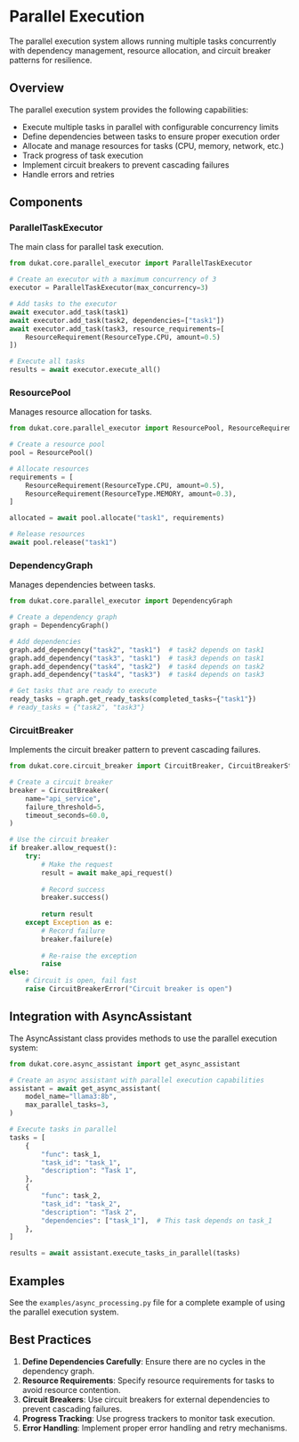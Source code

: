 # Parallel Execution

The parallel execution system allows running multiple tasks concurrently with dependency management, resource allocation, and circuit breaker patterns for resilience.

## Overview

The parallel execution system provides the following capabilities:

- Execute multiple tasks in parallel with configurable concurrency limits
- Define dependencies between tasks to ensure proper execution order
- Allocate and manage resources for tasks (CPU, memory, network, etc.)
- Track progress of task execution
- Implement circuit breakers to prevent cascading failures
- Handle errors and retries

## Components

### ParallelTaskExecutor

The main class for parallel task execution.

```python
from dukat.core.parallel_executor import ParallelTaskExecutor

# Create an executor with a maximum concurrency of 3
executor = ParallelTaskExecutor(max_concurrency=3)

# Add tasks to the executor
await executor.add_task(task1)
await executor.add_task(task2, dependencies=["task1"])
await executor.add_task(task3, resource_requirements=[
    ResourceRequirement(ResourceType.CPU, amount=0.5)
])

# Execute all tasks
results = await executor.execute_all()
```

### ResourcePool

Manages resource allocation for tasks.

```python
from dukat.core.parallel_executor import ResourcePool, ResourceRequirement, ResourceType

# Create a resource pool
pool = ResourcePool()

# Allocate resources
requirements = [
    ResourceRequirement(ResourceType.CPU, amount=0.5),
    ResourceRequirement(ResourceType.MEMORY, amount=0.3),
]

allocated = await pool.allocate("task1", requirements)

# Release resources
await pool.release("task1")
```

### DependencyGraph

Manages dependencies between tasks.

```python
from dukat.core.parallel_executor import DependencyGraph

# Create a dependency graph
graph = DependencyGraph()

# Add dependencies
graph.add_dependency("task2", "task1")  # task2 depends on task1
graph.add_dependency("task3", "task1")  # task3 depends on task1
graph.add_dependency("task4", "task2")  # task4 depends on task2
graph.add_dependency("task4", "task3")  # task4 depends on task3

# Get tasks that are ready to execute
ready_tasks = graph.get_ready_tasks(completed_tasks={"task1"})
# ready_tasks = {"task2", "task3"}
```

### CircuitBreaker

Implements the circuit breaker pattern to prevent cascading failures.

```python
from dukat.core.circuit_breaker import CircuitBreaker, CircuitBreakerState

# Create a circuit breaker
breaker = CircuitBreaker(
    name="api_service",
    failure_threshold=5,
    timeout_seconds=60.0,
)

# Use the circuit breaker
if breaker.allow_request():
    try:
        # Make the request
        result = await make_api_request()
        
        # Record success
        breaker.success()
        
        return result
    except Exception as e:
        # Record failure
        breaker.failure(e)
        
        # Re-raise the exception
        raise
else:
    # Circuit is open, fail fast
    raise CircuitBreakerError("Circuit breaker is open")
```

## Integration with AsyncAssistant

The AsyncAssistant class provides methods to use the parallel execution system:

```python
from dukat.core.async_assistant import get_async_assistant

# Create an async assistant with parallel execution capabilities
assistant = await get_async_assistant(
    model_name="llama3:8b",
    max_parallel_tasks=3,
)

# Execute tasks in parallel
tasks = [
    {
        "func": task_1,
        "task_id": "task_1",
        "description": "Task 1",
    },
    {
        "func": task_2,
        "task_id": "task_2",
        "description": "Task 2",
        "dependencies": ["task_1"],  # This task depends on task_1
    },
]

results = await assistant.execute_tasks_in_parallel(tasks)
```

## Examples

See the `examples/async_processing.py` file for a complete example of using the parallel execution system.

## Best Practices

1. **Define Dependencies Carefully**: Ensure there are no cycles in the dependency graph.
2. **Resource Requirements**: Specify resource requirements for tasks to avoid resource contention.
3. **Circuit Breakers**: Use circuit breakers for external dependencies to prevent cascading failures.
4. **Progress Tracking**: Use progress trackers to monitor task execution.
5. **Error Handling**: Implement proper error handling and retry mechanisms.
